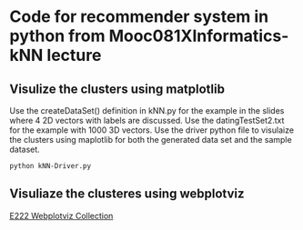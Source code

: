 # Code for recommender system in python from Mooc081XInformatics-kNN lecture

## Visulize the clusters using matplotlib
Use the createDataSet() definition in kNN.py for the example in the slides where
4 2D vectors with labels are discussed. Use the datingTestSet2.txt for the example
with 1000 3D vectors.
Use the driver python file to visulaize the clusters using maplotlib for both the 
generated data set and the sample dataset. 
```
python kNN-Driver.py
```

## Visuliaze the clusteres using webplotviz

[E222 Webplotviz Collection](https://spidal-gw.dsc.soic.indiana.edu/public/groupdashboard/E222)
